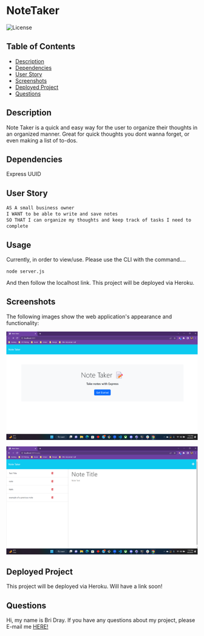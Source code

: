 # NoteTaker

![License](https://img.shields.io/static/v1?label=License&message=MIT&color=GREEN)

## Table of Contents
* [Description](#description)
* [Dependencies](#dependencies)
* [User Story](#user-story)
* [Screenshots](#screenshots)
* [Deployed Project](#deployed-project)
* [Questions](#questions)


## Description

Note Taker is a quick and easy way for the user to organize their thoughts in an organized manner. Great for quick thoughts you dont wanna forget, or even making a list of to-dos.

## Dependencies

Express
UUID

## User Story

```
AS A small business owner
I WANT to be able to write and save notes
SO THAT I can organize my thoughts and keep track of tasks I need to complete
```

## Usage

Currently, in order to view/use. Please use the CLI with the command....

```
node server.js
```
And then follow the localhost link. This project will be deployed via Heroku.

## Screenshots

The following images show the web application's appearance and functionality:

![Landing Page](./Develop/images/landing.png)

![Notes Page](./Develop/images/notes.png)

## Deployed Project

This project will be deployed via Heroku. Will have a link soon!

## Questions
Hi, my name is Bri Dray. If you have any questions about my project, please E-mail me [HERE!](mailto:stanggurl02@gmail.com)